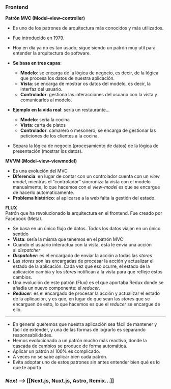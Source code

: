 
### Frontend

**Patrón MVC (Model–view–controller)**

- Es uno de los patrones de arquitectura más conocidos y más utilizados.

- Fue introducido en 1979.

- Hoy en día ya no es tan usado; sigue siendo un patrón muy util para entender la arquitectura de software.

- **Se basa en tres capas**:
  - **Modelo**: se encarga de la lógica de negocio, es decir, de la lógica que procesa los datos de nuestra aplicación.
  - **Vista**: se encarga de mostrar os datos del modelo, es decir, la interfaz del usuario.
  - **Controlador**: gestiona las interacciones del usuario con la vista y comunicarlos al modelo.

- **Ejemplo en la vida real**: sería un restaurante…
  - **Modelo**: sería la cocina
  - **Vista**: carta de platos
  - **Controlador**: camarero o mesonero; se encarga de gestionar las peticiones de los clientes a la cocina.

- Separa la lógica de negocio (procesamiento de datos) de la lógica de presentación (mostrar los datos).

**MVVM (Model–view–viewmodel)**

- Es una evolución del MVC
- **Diferencia**: en lugar de contar con un controlador cuenta con un _view model_, mientras el “controlador” sincroniza la vista con el modelo manualmente, lo que hacemos con el _view-model_ es que se encargue de hacerlo automaticamente.
- **Problema histórico**: al aplicarse a la web falta la gestión del estado.

**FLUX**\
Patrón que ha revolucionado la arquitectura en el frontend. Fue creado por Facebook (Meta).

- Se basa en un único flujo de datos. Todos los datos viajan en un único sentido
- **Vista**: sería la misma que tenemos en el patrón MVC
- Cuando el usuario interactua con la vista, esta le envia una acción al _dispatcher_
- **_Dispatcher_**: es el encargado de enviar la acción a todas las _stores_
- Las _stores_ son las encargadas de procesar la acción y actualizar el estado de la aplicación. Cada vez que eso ocurre, el estado de la aplicación cambia y los _stores_ notifican a la vista para que refleje estos cambios.
- Una evolución de este patrón (Flux) es el que aportaba Redux donde se añadia un nuevo componente: el _reducer_.
- **_Reducer_**: es el encargado de procesar la acción y actualizar el estado de la aplicación, y es que, en lugar de que sean las _stores_ que se encarguen de esto, lo que hacemos es que el _reducer_ se encargue de ello.

---

- En general queremos que nuestra aplicación sea fácil de mantener y fácil de extender, y una de las formas de lograrlo es separando responsabilidades.
- Hemos evolucionado a un patrón mucho más reactivo, donde la cascada de cambios se produce de forma automática.
- Aplicar un patrón al 100% es complicado.
- A veces no se sabe aplicar bien cada patrón.
- Evita adoptar uno de estos patrones sin antes entender bien qué es lo que te aporta

### _Next -->_ [[Next.js, Nuxt.js, Astro, Remix...]]
